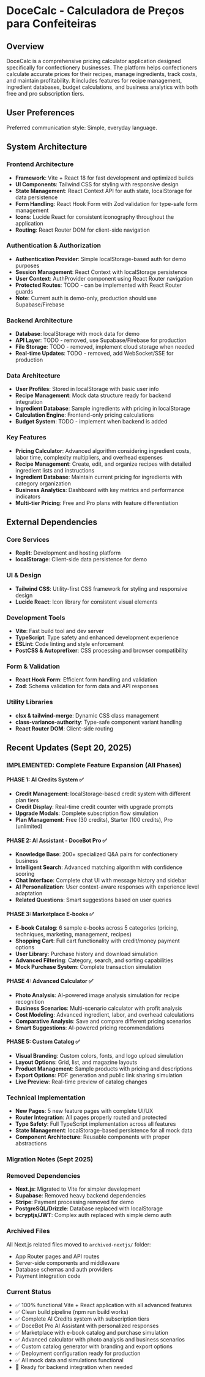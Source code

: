# DoceCalc - Calculadora de Preços para Confeiteiras

## Overview

DoceCalc is a comprehensive pricing calculator application designed specifically for confectionery businesses. The platform helps confectioners calculate accurate prices for their recipes, manage ingredients, track costs, and maintain profitability. It includes features for recipe management, ingredient databases, budget calculations, and business analytics with both free and pro subscription tiers.

## User Preferences

Preferred communication style: Simple, everyday language.

## System Architecture

### Frontend Architecture
- **Framework**: Vite + React 18 for fast development and optimized builds
- **UI Components**: Tailwind CSS for styling with responsive design
- **State Management**: React Context API for auth state, localStorage for data persistence
- **Form Handling**: React Hook Form with Zod validation for type-safe form management
- **Icons**: Lucide React for consistent iconography throughout the application
- **Routing**: React Router DOM for client-side navigation

### Authentication & Authorization
- **Authentication Provider**: Simple localStorage-based auth for demo purposes
- **Session Management**: React Context with localStorage persistence
- **User Context**: AuthProvider component using React Router navigation
- **Protected Routes**: TODO - can be implemented with React Router guards
- **Note**: Current auth is demo-only, production should use Supabase/Firebase

### Backend Architecture
- **Database**: localStorage with mock data for demo
- **API Layer**: TODO - removed, use Supabase/Firebase for production
- **File Storage**: TODO - removed, implement cloud storage when needed
- **Real-time Updates**: TODO - removed, add WebSocket/SSE for production

### Data Architecture
- **User Profiles**: Stored in localStorage with basic user info
- **Recipe Management**: Mock data structure ready for backend integration
- **Ingredient Database**: Sample ingredients with pricing in localStorage
- **Calculation Engine**: Frontend-only pricing calculations
- **Budget System**: TODO - implement when backend is added

### Key Features
- **Pricing Calculator**: Advanced algorithm considering ingredient costs, labor time, complexity multipliers, and overhead expenses
- **Recipe Management**: Create, edit, and organize recipes with detailed ingredient lists and instructions
- **Ingredient Database**: Maintain current pricing for ingredients with category organization
- **Business Analytics**: Dashboard with key metrics and performance indicators
- **Multi-tier Pricing**: Free and Pro plans with feature differentiation

## External Dependencies

### Core Services
- **Replit**: Development and hosting platform
- **localStorage**: Client-side data persistence for demo

### UI & Design
- **Tailwind CSS**: Utility-first CSS framework for styling and responsive design
- **Lucide React**: Icon library for consistent visual elements

### Development Tools
- **Vite**: Fast build tool and dev server
- **TypeScript**: Type safety and enhanced development experience
- **ESLint**: Code linting and style enforcement
- **PostCSS & Autoprefixer**: CSS processing and browser compatibility

### Form & Validation
- **React Hook Form**: Efficient form handling and validation
- **Zod**: Schema validation for form data and API responses

### Utility Libraries
- **clsx & tailwind-merge**: Dynamic CSS class management
- **class-variance-authority**: Type-safe component variant handling
- **React Router DOM**: Client-side routing

## Recent Updates (Sept 20, 2025)

### IMPLEMENTED: Complete Feature Expansion (All Phases)

#### PHASE 1: AI Credits System ✅
- **Credit Management**: localStorage-based credit system with different plan tiers
- **Credit Display**: Real-time credit counter with upgrade prompts
- **Upgrade Modals**: Complete subscription flow simulation
- **Plan Management**: Free (30 credits), Starter (100 credits), Pro (unlimited)

#### PHASE 2: AI Assistant - DoceBot Pro ✅
- **Knowledge Base**: 200+ specialized Q&A pairs for confectionery business
- **Intelligent Search**: Advanced matching algorithm with confidence scoring
- **Chat Interface**: Complete chat UI with message history and sidebar
- **AI Personalization**: User context-aware responses with experience level adaptation
- **Related Questions**: Smart suggestions based on user queries

#### PHASE 3: Marketplace E-books ✅
- **E-book Catalog**: 6 sample e-books across 5 categories (pricing, techniques, marketing, management, recipes)
- **Shopping Cart**: Full cart functionality with credit/money payment options
- **User Library**: Purchase history and download simulation
- **Advanced Filtering**: Category, search, and sorting capabilities
- **Mock Purchase System**: Complete transaction simulation

#### PHASE 4: Advanced Calculator ✅
- **Photo Analysis**: AI-powered image analysis simulation for recipe recognition
- **Business Scenarios**: Multi-scenario calculator with profit analysis
- **Cost Modeling**: Advanced ingredient, labor, and overhead calculations
- **Comparative Analysis**: Save and compare different pricing scenarios
- **Smart Suggestions**: AI-powered pricing recommendations

#### PHASE 5: Custom Catalog ✅
- **Visual Branding**: Custom colors, fonts, and logo upload simulation
- **Layout Options**: Grid, list, and magazine layouts
- **Product Management**: Sample products with pricing and descriptions
- **Export Options**: PDF generation and public link sharing simulation
- **Live Preview**: Real-time preview of catalog changes

### Technical Implementation
- **New Pages**: 5 new feature pages with complete UI/UX
- **Router Integration**: All pages properly routed and protected
- **Type Safety**: Full TypeScript implementation across all features
- **State Management**: localStorage-based persistence for all mock data
- **Component Architecture**: Reusable components with proper abstractions

### Migration Notes (Sept 2025)

### Removed Dependencies
- **Next.js**: Migrated to Vite for simpler development
- **Supabase**: Removed heavy backend dependencies
- **Stripe**: Payment processing removed for demo
- **PostgreSQL/Drizzle**: Database replaced with localStorage
- **bcryptjs/JWT**: Complex auth replaced with simple demo auth

### Archived Files
All Next.js related files moved to `archived-nextjs/` folder:
- App Router pages and API routes
- Server-side components and middleware
- Database schemas and auth providers
- Payment integration code

### Current Status
- ✅ 100% functional Vite + React application with all advanced features
- ✅ Clean build pipeline (npm run build works)
- ✅ Complete AI Credits system with subscription tiers
- ✅ DoceBot Pro AI Assistant with personalized responses
- ✅ Marketplace with e-book catalog and purchase simulation
- ✅ Advanced calculator with photo analysis and business scenarios
- ✅ Custom catalog generator with branding and export options
- ✅ Deployment configuration ready for production
- ✅ All mock data and simulations functional
- 🔄 Ready for backend integration when needed
